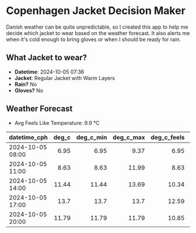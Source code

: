 
# Copenhagen Jacket Decision Maker

Danish weather can be quite unpredictable, so I created this app to help me decide which jacket to wear based on the weather forecast. 
It also alerts me when it's cold enough to bring gloves or when I should be ready for rain.

## What Jacket to wear?

- **Datetime**: 2024-10-05 07:36
- **Jacket**: Regular Jacket with Warm Layers
- **Rain?** No
- **Gloves?** No

## Weather Forecast
- Avg Feels Like Temperature: 9.9 °C

| datetime_cph     |   deg_c |   deg_c_min |   deg_c_max |   deg_c_feels | weather   | wind   | rain   |
|:-----------------|--------:|------------:|------------:|--------------:|:----------|:-------|:-------|
| 2024-10-05 08:00 |    6.95 |        6.95 |        9.37 |          6.95 | Clear     | Low    | None   |
| 2024-10-05 11:00 |    8.63 |        8.63 |       11.99 |          8.63 | Clear     | Low    | None   |
| 2024-10-05 14:00 |   11.44 |       11.44 |       13.69 |         10.34 | Clear     | Low    | None   |
| 2024-10-05 17:00 |   13.7  |       13.7  |       13.7  |         12.59 | Clear     | Low    | None   |
| 2024-10-05 20:00 |   11.79 |       11.79 |       11.79 |         10.85 | Clear     | Low    | None   |
        